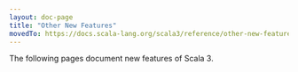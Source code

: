 ```yaml
---
layout: doc-page
title: "Other New Features"
movedTo: https://docs.scala-lang.org/scala3/reference/other-new-features.html
---
```


The following pages document new features of Scala 3.
